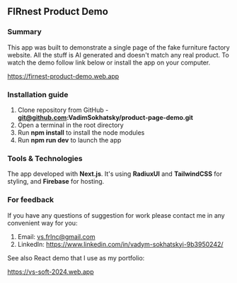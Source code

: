 ## FIRnest Product Demo

### Summary

This app was built to demonstrate a single page of the fake furniture factory website.
All the stuff is AI generated and doesn't match any real product.
To watch the demo follow link below or install the app on your computer.

https://firnest-product-demo.web.app

### Installation guide

1. Clone repository from GitHub - **git@github.com:VadimSokhatsky/product-page-demo.git**
2. Open a terminal in the root directory
3. Run **npm install** to install the node modules
4. Run **npm run dev** to launch the app

### Tools & Technologies

The app developed with **Next.js**. It's using **RadiuxUI** and **TailwindCSS** for styling, and **Firebase** for hosting.

### For feedback

If you have any questions of suggestion for work please contact me in any convenient way for you:

1. Email: vs.frlnc@gmail.com
2. LinkedIn: https://www.linkedin.com/in/vadym-sokhatskyi-9b3950242/

See also React demo that I use as my portfolio:


https://vs-soft-2024.web.app